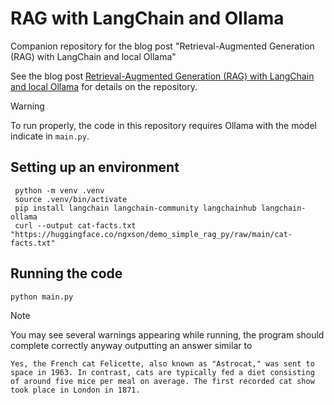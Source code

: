 # RAG with LangChain and Ollama
Companion repository for the blog post "Retrieval-Augmented Generation (RAG) with LangChain and local Ollama"

See the blog post [Retrieval-Augmented Generation (RAG) with LangChain and local Ollama](https://skimmy.github.com/blog/rag-langchain/) for details on the repository.

 > [!WARNING]
 > To run properly, the code in this repository requires Ollama with the model indicate in `main.py`.

## Setting up an environment

```shell
 python -m venv .venv
 source .venv/bin/activate
 pip install langchain langchain-community langchainhub langchain-ollama
 curl --output cat-facts.txt "https://huggingface.co/ngxson/demo_simple_rag_py/raw/main/cat-facts.txt"
 ```

 ## Running the code

 ```shell
 python main.py
 ```

 > [!NOTE]
 > You may see several warnings appearing while running, the program should complete correctly anyway outputting an answer similar to

 ```
 Yes, the French cat Felicette, also known as "Astrocat," was sent to space in 1963. In contrast, cats are typically fed a diet consisting of around five mice per meal on average. The first recorded cat show took place in London in 1871.
 ```